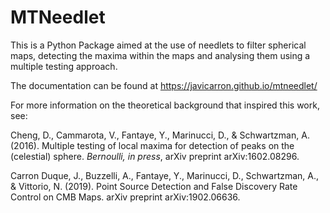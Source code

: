# MTNeedlet

This is a Python Package aimed at the use of needlets to filter spherical maps,
detecting the maxima within the maps and analysing them using a multiple
testing approach.

The documentation can be found at https://javicarron.github.io/mtneedlet/

For more information on the theoretical background that inspired this work, see:

Cheng, D., Cammarota, V., Fantaye, Y., Marinucci, D., & Schwartzman, A. (2016). Multiple testing of local maxima for detection of peaks on the (celestial) sphere. *Bernoulli, in press*, arXiv preprint arXiv:1602.08296.

Carron Duque, J., Buzzelli, A., Fantaye, Y., Marinucci, D., Schwartzman, A., & Vittorio, N. (2019). Point Source Detection and False Discovery Rate Control on CMB Maps. arXiv preprint arXiv:1902.06636.

